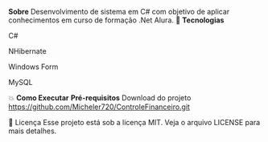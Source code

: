 **Sobre**
Desenvolvimento de sistema em C# com objetivo de aplicar conhecimentos em curso de formação .Net Alura.
🚀 **Tecnologias**

C#

NHibernate

Windows Form

MySQL

💥 **Como Executar**
**Pré-requisitos**
Download do projeto https://github.com/Micheler720/ControleFinanceiro.git


📝 Licença
Esse projeto está sob a licença MIT. Veja o arquivo LICENSE para mais detalhes.

